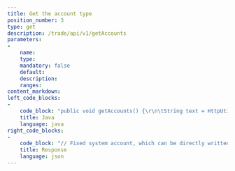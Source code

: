 ```yaml
---
title: Get the account type
position_number: 3
type: get
description: /trade/api/v1/getAccounts
parameters:
-
    name:
    type:
    mandatory: false
    default:
    description:
    ranges:
content_markdown:
left_code_blocks:
-
    code_block: "public void getAccounts() {\r\n\tString text = HttpUtil.get(URL + \"/trade/api/v1/getAccounts\");\r\n\tSystem.out.println(text);\r\n}"
    title: Java
    language: java
right_code_blocks:
-
    code_block: "// Fixed system account, which can be directly written into the program without obtaining dynamically\r\n{\r\n  \"code\":200,\r\n  \"data\":[\r\n  \t{\"name\":\" wallet account \",\"id\":1},\r\n  \t{\"name\":\" Trading account \",\"id\":2},\r\n  \t{\"name\":\" Fiat account \",\"id\":3}\r\n  ],\r\n  \"info\":\"success\"\r\n}"
    title: Response
    language: json
---
```


